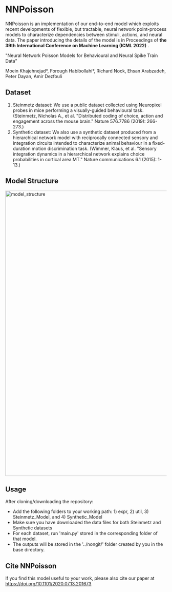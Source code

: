 # NNPoisson

NNPoisson is an implementation of our end-to-end model which exploits recent developments of flexible, but tractable, neural network point-process models to characterize dependencies between stimuli, actions, and neural data. 
The paper introducing the details of the model is in Proceedings of **the 39th International Conference on Machine Learning (ICML 2022)** .

"Neural Network Poisson Models for Behavioural and Neural Spike Train Data" 

Moein Khajehnejad*, Forough Habibollahi*, Richard Nock, Ehsan Arabzadeh, Peter Dayan, Amir Dezfouli

## Dataset
1. Steinmetz dataset: We use a public dataset collected using Neuropixel probes in mice performing a visually-guided behavioural task. (Steinmetz, Nicholas A., et al. "Distributed coding of choice, action and engagement across the mouse brain." Nature 576.7786 (2019): 266-273.) 
2. Synthetic dataset: We also use a synthetic dataset produced from a hierarchical network model with reciprocally connected sensory and integration circuits intended to characterize animal behaviour in a fixed-duration motion discrimination task. (Wimmer, Klaus, et al. "Sensory integration dynamics in a hierarchical network explains choice probabilities in cortical area MT." Nature communications 6.1 (2015): 1-13.)

## Model Structure

<img width="889" alt="model_structure" src="https://user-images.githubusercontent.com/22978025/170870161-ce26589e-9df7-4fb5-898e-159a58b741ec.png">



## Usage

After cloning/downloading the repository:
- Add the following folders to your working path: 1) expr, 2) util, 3) Steinmetz_Model, and 4) Synthetic_Model
- Make sure you have downloaded the data files for both Steinmetz and Synthetic datasets
- For each dataset, run 'main.py' stored in the corresponding folder of that model.
- The outputs will be stored in the '../nongit/' folder created by you in the base directory.


## Cite NNPoisson
If you find this model useful to your work, please also cite our paper at https://doi.org/10.1101/2020.07.13.201673 

